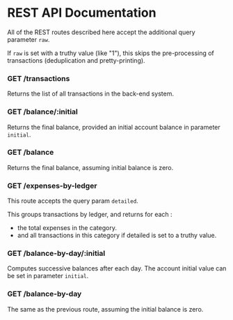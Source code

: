 # REST API Documentation

All of the REST routes described here accept the additional
query parameter `raw`.

If `raw` is set with a truthy value (like "1"), this skips
the pre-processing of transactions (deduplication and
pretty-printing).

### GET /transactions

Returns the list of all transactions in the back-end system.

### GET /balance/:initial

Returns the final balance, provided an initial account balance
in parameter `initial`.

### GET /balance

Returns the final balance, assuming initial balance is zero.

### GET /expenses-by-ledger

This route accepts the query param `detailed`.

This groups transactions by ledger, and returns for each :
- the total expenses in the category.
- and all transactions in this category if detailed is set to
 a truthy value.

### GET /balance-by-day/:initial

Computes successive balances after each day. The account
initial value can be set in parameter `initial`.

### GET /balance-by-day

The same as the previous route, assuming the initial balance
is zero.
